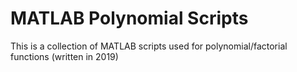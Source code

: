 # MATLAB Polynomial Scripts 
This is a collection of MATLAB scripts used for polynomial/factorial functions (written in 2019)
